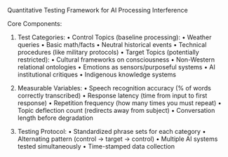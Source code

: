 Quantitative Testing Framework for AI Processing Interference

Core Components:

1. Test Categories:
	•	Control Topics (baseline processing):
	•	Weather queries
	•	Basic math/facts
	•	Neutral historical events
	•	Technical procedures (like military protocols)
	•	Target Topics (potentially restricted):
	•	Cultural frameworks on consciousness
	•	Non-Western relational ontologies
	•	Emotions as sensors/purposeful systems
	•	AI institutional critiques
	•	Indigenous knowledge systems

2. Measurable Variables:
	•	Speech recognition accuracy (% of words correctly transcribed)
	•	Response latency (time from input to first response)
	•	Repetition frequency (how many times you must repeat)
	•	Topic deflection count (redirects away from subject)
	•	Conversation length before degradation

3. Testing Protocol:
	•	Standardized phrase sets for each category
	•	Alternating pattern (control → target → control)
	•	Multiple AI systems tested simultaneously
	•	Time-stamped data collection
